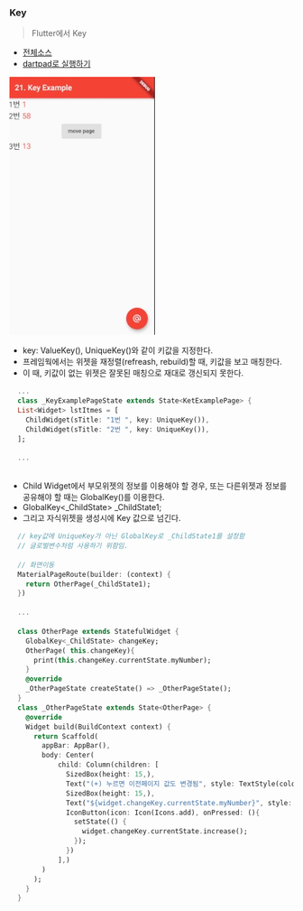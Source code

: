 ### Key
> Flutter에서 Key

- [전체소스](../../lib/statemanagement/KeyExample.dart)
- [dartpad로 실행하기](#)

![](../images/KeyExample.jpg)

- key: ValueKey(), UniqueKey()와 같이 키값을 지정한다.
- 프레임웍에서는 위젯을 재정렬(refreash, rebuild)할 때, 키값을 보고 매칭한다.
- 이 때, 키값이 없는 위젯은 잘못된 매칭으로 재대로 갱신되지 못한다.

~~~dart
  ...
  class _KeyExamplePageState extends State<KetExamplePage> {
  List<Widget> lstItmes = [
    ChildWidget(sTitle: "1번 ", key: UniqueKey()),
    ChildWidget(sTitle: "2번 ", key: UniqueKey()),
  ];

  ...
  
~~~

- Child Widget에서 부모위젯의 정보를 이용해야 할 경우, 또는 다른위젯과 정보를 공유해야 할 때는 GlobalKey()를 이용한다.
- GlobalKey<_ChildState> _ChildState1;
- 그리고 자식위젯을 생성시에 Key 값으로 넘긴다.
~~~dart
  // key값에 UniqueKey가 아닌 GlobalKey로 _ChildState1를 설정함
  // 글로벌변수처럼 사용하기 위함임.
  
  // 화면이동
  MaterialPageRoute(builder: (context) {
    return OtherPage(_ChildState1);
  })

  ...
  
  class OtherPage extends StatefulWidget {
    GlobalKey<_ChildState> changeKey;
    OtherPage( this.changeKey){
      print(this.changeKey.currentState.myNumber);
    }
    @override
    _OtherPageState createState() => _OtherPageState();
  }
  class _OtherPageState extends State<OtherPage> {
    @override
    Widget build(BuildContext context) {
      return Scaffold(
        appBar: AppBar(),
        body: Center(
            child: Column(children: [
              SizedBox(height: 15,),
              Text("(+) 누르면 이전페이지 값도 변경됨", style: TextStyle(color: Colors.red, fontSize: 16),),
              SizedBox(height: 15,),
              Text("${widget.changeKey.currentState.myNumber}", style: TextStyle(color: Colors.red, fontSize: 26),),
              IconButton(icon: Icon(Icons.add), onPressed: (){
                setState(() {
                  widget.changeKey.currentState.increase();
                });
              })
            ],)
        )
      );
    }
  }
~~~